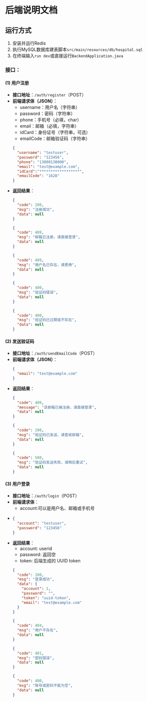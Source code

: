 # 后端说明文档
## 运行方式
1. 安装并运行Redis
2. 执行MySQL数据库建表脚本`src/main/resources/db/hospital.sql`
3. 在终端输入`run dev`或直接运行`BackendApplication.java`

### 接口：
#### (1) 用户注册
- **接口地址**：`/auth/register`（POST）
- **前端请求体（JSON）**：
  - username：用户名（字符串）
  - password：密码（字符串）
  - phone：手机号（必填，char）
  - email：邮箱（必填，字符串）
  - idCard：身份证号（字符串，可选）
  - emailCode：邮箱验证码（字符串）
  ```json
  {
    "username": "testuser",     
    "password": "123456",       
    "phone": "13800138000",     
    "email": "test@example.com",
    "idCard":"******************",
    "emailCode": "1628"         
  }
  ```
- **返回结果**：
  ```json
  {
    "code": 200,
    "msg": "注册成功",
    "data": null
  }
  ```
  ```json
  {
    "code": 409,
    "msg": "邮箱已注册，请直接登录",
    "data": null
  }
  ```
  ```json
  {
    "code": 409,
    "msg": "用户名已存在，请更换",
    "data": null
  }
  ```
  ```json
  {
    "code": 400,
    "msg": "验证码错误",
    "data": null
  }
  ```
  ```json
  {
    "code": 400,
    "msg": "验证码已过期或不存在",
    "data": null
  }
  ```


#### (2) 发送验证码
- **接口地址**：`/auth/sendEmailCode`（POST）
- **前端请求体（JSON）**：
  ```json
  {
    "email": "test@example.com"
  }
  ```
- **返回结果**：
  ```json
  {
    "code": 409,
    "message": "该邮箱已被注册，请直接登录",
    "data": null
  }
  ```
  ```json
  {
    "code": 200,
    "msg": "验证码已发送，请查收邮箱",
    "data": null
  }
  ```
  ```json
  {
    "code": 500,
    "msg": "验证码发送失败，请稍后重试",
    "data": null
  }
  ```


#### (3) 用户登录
- **接口地址**：`/auth/login`（POST）
- **前端请求体**：
  - account:可以是用户名、邮箱或手机号
- 
  ```json
  {
    "account": "testuser",     
    "password": "123456"       
  }
  ```
- **返回结果**：
  - account: userid
  - password: 返回空
  - token: 后端生成的 UUID token
  ```json
  {
    "code": 200,
    "msg": "登录成功",
    "data": {
      "account": 1,            
      "password": "",          
      "token": "uuid-token",   
      "email": "test@example.com"
    }
  }
  ```
  ```json
  {
    "code": 404,
    "msg": "用户不存在",
    "data": null
  }
  ```
  ```json
  {
    "code": 401,
    "msg": "密码错误",
    "data": null
  }
  ```
  ```json
  {
    "code": 400,
    "msg": "账号或密码不能为空",
    "data": null
  }
  ```